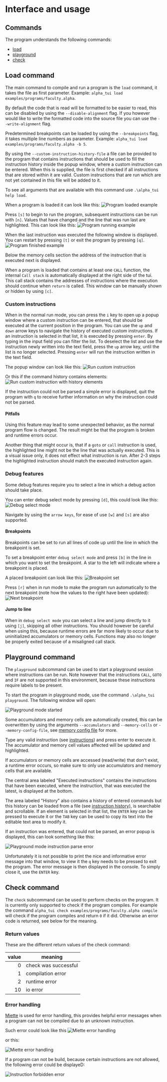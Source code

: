 # Interface and usage

## Commands

The program understands the following commands:

- [load](#load-command)
- [playground](#playground-command)
- [check](#check-command)

## Load command

The main command to compile and run a program is the `load` command, it takes the file as first parameter. Example: `alpha_tui load examples/programs/faculty.alpha`.

By default the code that is read will be formatted to be easier to read, this can be disabled by using the `--disable-alignment` flag. If you however would like to write the formatted code into the source file you can use the `--write-alignment` flag.

Predetermined breakpoints can be loaded by using the `--breakpoints` flag, it takes multiple line numbers as parameter. Example: `alpha_tui load examples/programs/faculty.alpha -b 5`.

By using the `--custom-instruction-history-file` a file can be provided to the program that contains instructions that should be used to fill the instruction history inside the popup window, where a custom instruction can be entered. When this is supplied, the file is first checked if all instructions that are stored within it are valid. Custom instructions that are run which are not yet contained in this file will be added to it.

To see all arguments that are available with this command use `.\alpha_tui help load`.

When a program is loaded it can look like this: ![Program loaded example](../media/gui_program_loaded.png)

Press `[s]` to begin to run the program, subsequent instructions can be run with `[n]`. Values that have changed and the line that was run last are highlighted.  This can look like this: ![Program running example](../media/gui_program_running.png)

When the last instruction was executed the following window is displayed. You can restart by pressing `[t]` or exit the program by pressing `[q]`. ![Program finished example](../media/gui_program_finished.png)

Below the memory cells section the address of the instruction that is executed next is displayed.

When a program is loaded that contains at least one `CALL` function, the internal `Call stack` is automatically displayed at the right side of the tui. This call stack contains the addresses of instructions where the execution should continue when `return` is called. This window can be manually shown or hidden by using `[c]`.

### Custom instructions

When in the normal run mode, you can press the `i` key to open up a popup window where a custom instruction can be entered, that should be executed at the current position in the program. You can use the `up` and `down` arrow keys to navigate the history of executed custom instructions. If an instruction is selected in that list, it is executed by pressing `enter`. By typing in the input field you can filter the list. To deselect the list and use the instruction newly written into the text field, press the `up` arrow key, until the list is no longer selected. Pressing `enter` will run the instruction written in the text field.

The popup window can look like this: ![Run custom instruction](../media/gui_program_custom_instruction.png)

Or this if the command history contains elements: ![Run custom instruction with history elements](../media/gui_program_custom_instruction_with_history.png)

If the instruction could not be parsed a simple error is displayed, quit the program with `q` to receive further information on why the instruction could not be parsed.

#### Pitfalls

Using this feature may lead to some unexpected behavior, as the normal program flow is changed. The result might be that the program is broken and runtime errors occur.

Another thing that might occur is, that if a `goto` or `call` instruction is used, the highlighted line might not be the line that was actually executed. This is a visual issue only, it does not effect what instruction is run. After 2-3 steps the highlighted instruction should match the executed instruction again.

### Debug features

Some debug features require you to select a line in which a debug action should take place.

You can enter debug select mode by pressing `[d]`, this could look like this: ![Debug select mode](../media/gui_debug_select_mode.png)

Navigate by using the `arrow keys`, for ease of use `[w]` and `[s]` are also supported.

#### Breakpoints

Breakpoints can be set to run all lines of code up until the line in which the breakpoint is set.

To set a breakpoint enter `debug select mode` and press `[b]` in the line in which you want to set the breakpoint. A star to the left will indicate where a breakpoint is placed.

A placed breakpoint can look like this: ![Breakpoint set](../media/gui_breakpoint_set.png)

Press `[r]` when in run mode to make the program run automatically to the next breakpoint (note how the values to the right have been updated): ![Next breakpoint](../media/gui_breakpoint_mode_run.png)

#### Jump to line

When in `debug select mode` you can select a line and jump directly to it using `[j]`, skipping all other instructions. You should however be careful when using this, because runtime errors are far more likely to occur due to uninitialized accumulators or memory cells.
Functions may also no longer be properly exited because of a misaligned call stack.

## Playground command

The `playground` subcommand can be used to start a playground session where instructions can be run. Note however that the instructions `CALL`, `GOTO` and `IF` are not supported in this environment, because these instructions require labels to be present.

To start the program in playground mode, use the command `.\alpha_tui playground`. The following window will open:

![Playground mode started](../media/gui_playground_mode_opened.png)

Some accumulators and memory cells are automatically created, this can be overwritten by using the arguments `--accumulators` and `--memory-cells` or `--memory-config-file`, see [memory config file](cli.md#memory-config-file) for more.

Type any valid instruction (see [instructions](instructions.md)) and press enter to execute it. The accumulator and memory cell values affected will be updated and highlighted.

If accumulators or memory cells are accessed (read/write) that don't exist, a runtime error occurs, so make sure to only use accumulators and memory cells that are available.

The central area labeled "Executed instructions" contains the instructions that have been executed, where the instruction, that was executed the latest, is displayed at the bottom.

The area labeled "History" also contains a history of entered commands but this history can be loaded from a file (see [instruction history](cli.md#instruction-history)), is searchable and scrollable. If an element is selected in that list, the `ENTER` key can be pressed to execute it or the `TAB` key can be used to copy its text into the editable text area to modify it.

If an instruction was entered, that could not be parsed, an error popup is displayed, this can look something like this:

![Playground mode instruction parse error](../media/gui_playground_mode_instruction_parse_error.png)

Unfortunately it is not possible to print the nice and informative error message into that window, to view it the `q` key needs to be pressed to exit the program. The error message is then displayed in the console. To simply close it, use the `ENTER` key.

## Check command

The `check` subcommand can be used to perform checks on the program. It is currently only supported to check if the program compiles. For example the command `alpha_tui check examples/programs/faculty.alpha compile` will check if the program compiles and return `0` if it did. Otherwise an error code is returned, see below for the meaning.

### Return values

These are the different return values of the check command:

| value | meaning |
| -: | - |
| 0 | check was successful |
| 1 | compilation error |
| 2 | runtime error |
| 10 | io error |

### Error handling

[Miette](https://github.com/zkat/miette) is used for error handling, this provides helpful error messages when a program can not be compiled due to an unknown instruction.

Such error could look like this ![Miette error handling](../media/miette_error.png)

or this: 

![Miette error handling](../media/miette_error_2.png)

If a program can not be build, because certain instructions are not allowed, the following error could be displayeD:

![Instruction forbidden error](../media/miette_error_instruction_not_allowed.png)